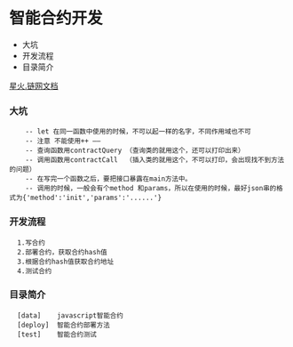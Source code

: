 # 智能合约开发
 - 大坑
 - 开发流程
 - 目录简介

[星火.链网文档](https://bif-doc.readthedocs.io/zh_CN/latest/brief.html)
### 大坑
```doce
    -- let 在同一函数中使用的时候，不可以起一样的名字，不同作用域也不可
    -- 注意 不能使用++ ——
    -- 查询函数用contractQuery （查询类的就用这个，还可以打印出来）
    -- 调用函数用contractCall  （插入类的就用这个，不可以打印，会出现找不到方法的问题）
    -- 在写完一个函数之后，要把接口暴露在main方法中。
    -- 调用的时候，一般会有个method 和params，所以在使用的时候，最好json串的格式为{'method':'init','params':'......'}
```

### 开发流程
```doce
  1.写合约
  2.部署合约，获取合约hash值
  3.根据合约hash值获取合约地址
  4.测试合约
```
### 目录简介
```doce
  [data]    javascript智能合约
  [deploy]  智能合约部署方法
  [test]    智能合约测试
  
  

```